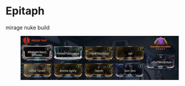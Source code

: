 # Epitaph

mirage nuke build

<figure><img src=".gitbook/assets/image (17).png" alt=""><figcaption></figcaption></figure>
